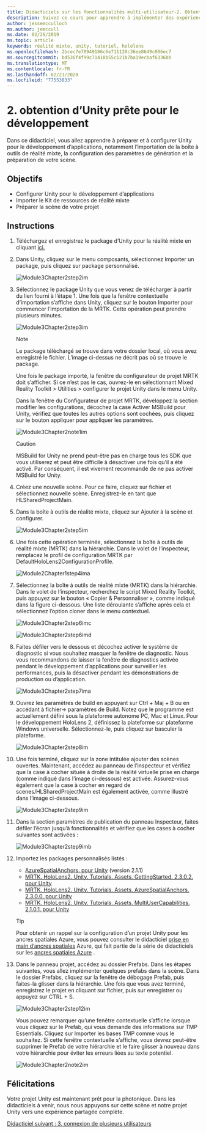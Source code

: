 ```yaml
---
title: Didacticiels sur les fonctionnalités multi-utilisateur-2. Obtention d’Unity prête pour le développement
description: Suivez ce cours pour apprendre à implémenter des expériences partagées multi-utilisateur dans une application HoloLens 2.
author: jessemcculloch
ms.author: jemccull
ms.date: 02/26/2019
ms.topic: article
keywords: réalité mixte, unity, tutoriel, hololens
ms.openlocfilehash: 2bcec7e70949186c6e711120c36ee8649c006ec7
ms.sourcegitcommit: bd536f4f99c71418b55c121b7ba19ecbaf6336bb
ms.translationtype: MT
ms.contentlocale: fr-FR
ms.lasthandoff: 02/21/2020
ms.locfileid: "77553833"
---
```

# <a name="2-getting-unity-ready-for-development"></a>2. obtention d’Unity prête pour le développement

Dans ce didacticiel, vous allez apprendre à préparer et à configurer Unity pour le développement d’applications, notamment l’importation de la boîte à outils de réalité mixte, la configuration des paramètres de génération et la préparation de votre scène.

## <a name="objectives"></a>Objectifs

* Configurer Unity pour le développement d’applications
* Importer le Kit de ressources de réalité mixte
* Préparer la scène de votre projet

## <a name="instructions"></a>Instructions

1. Téléchargez et enregistrez le package d’Unity pour la réalité mixte en cliquant [ici.](https://github.com/microsoft/MixedRealityToolkit-Unity/releases/download/v2.3.0/Microsoft.MixedReality.Toolkit.Unity.Foundation.2.3.0.unitypackage)

2. Dans Unity, cliquez sur le menu composants, sélectionnez Importer un package, puis cliquez sur package personnalisé.

    ![Module3Chapter2step2im](images/module3chapter2step2im.PNG)

3. Sélectionnez le package Unity que vous venez de télécharger à partir du lien fourni à l’étape 1. Une fois que la fenêtre contextuelle d’importation s’affiche dans Unity, cliquez sur le bouton Importer pour commencer l’importation de la MRTK. Cette opération peut prendre plusieurs minutes.

    ![Module3Chapter2step3im](images/module3chapter2step3im.PNG)

    >[!NOTE]
    >Le package téléchargé se trouve dans votre dossier local, où vous avez enregistré le fichier. L’image ci-dessus ne décrit pas où se trouve le package.

    Une fois le package importé, la fenêtre du configurateur de projet MRTK doit s’afficher. Si ce n’est pas le cas, ouvrez-le en sélectionnant Mixed Reality Toolkit > Utilities > configurer le projet Unity dans le menu Unity.

    Dans la fenêtre du Configurateur de projet MRTK, développez la section modifier les configurations, décochez la case Activer MSBuild pour Unity, vérifiez que toutes les autres options sont cochées, puis cliquez sur le bouton appliquer pour appliquer les paramètres.

    ![Module3Chapter2note1im](images/module3chapter2note1im-missing01.png)

    > [!CAUTION]
    > MSBuild for Unity ne prend peut-être pas en charge tous les SDK que vous utiliserez et peut être difficile à désactiver une fois qu’il a été activé. Par conséquent, il est vivement recommandé de ne pas activer MSBuild for Unity.
    
4. Créez une nouvelle scène. Pour ce faire, cliquez sur fichier et sélectionnez nouvelle scène. Enregistrez-le en tant que HLSharedProjectMain.

5. Dans la boîte à outils de réalité mixte, cliquez sur Ajouter à la scène et configurer.

    ![Module3Chapter2step5im](images/module3chapter2step5im.PNG)

6. Une fois cette opération terminée, sélectionnez la boîte à outils de réalité mixte (MRTK) dans la hiérarchie. Dans le volet de l’inspecteur, remplacez le profil de configuration MRTK par DefaultHoloLens2ConfigurationProfile.

    ![Module2Chapter1step4ima](images/Module2Chapter1step4ima-missing01.png)

7. Sélectionnez la boîte à outils de réalité mixte (MRTK) dans la hiérarchie. Dans le volet de l’inspecteur, recherchez le script Mixed Reality Toolkit, puis appuyez sur le bouton « Copier & Personnaliser », comme indiqué dans la figure ci-dessous.  Une liste déroulante s’affiche après cela et sélectionnez l’option cloner dans le menu contextuel.

    ![Module3Chapter2step6imc](images/module3chapter2step6imc.PNG)

    ![Module3Chapter2step6imd](images/module3chapter2step6imd.PNG)

8. Faites défiler vers le dessous et décochez activer le système de diagnostic si vous souhaitez masquer la fenêtre de diagnostic. Nous vous recommandons de laisser la fenêtre de diagnostics activée pendant le développement d’applications pour surveiller les performances, puis la désactiver pendant les démonstrations de production ou d’application. 

    ![Module3Chapter2step7ima](images/module3chapter2step7ima.PNG)

9. Ouvrez les paramètres de build en appuyant sur Ctrl + Maj + B ou en accédant à fichier-> paramètres de Build. Notez que le programme est actuellement défini sous la plateforme autonome PC, Mac et Linux. Pour le développement HoloLens 2, définissez la plateforme sur plateforme Windows universelle. Sélectionnez-le, puis cliquez sur basculer la plateforme.

    ![Module3Chapter2step8im](images/module3chapter2step8im.PNG)

10. Une fois terminé, cliquez sur la zone intitulée ajouter des scènes ouvertes. Maintenant, accédez au panneau de l’inspecteur et vérifiez que la case à cocher située à droite de la réalité virtuelle prise en charge (comme indiqué dans l’image ci-dessous) est activée. Assurez-vous également que la case à cocher en regard de scenes/HLSharedProjectMain est également activée, comme illustré dans l’image ci-dessous.

    ![Module3Chapter2step9im](images/module3chapter2step9im.PNG)

11. Dans la section paramètres de publication du panneau Inspecteur, faites défiler l’écran jusqu’à fonctionnalités et vérifiez que les cases à cocher suivantes sont activées :

    ![Module3Chapter2step9imb](images/module3chapter2step9imb.PNG)

12. Importez les packages personnalisés listés :

    * [AzureSpatialAnchors. pour Unity](https://github.com/Azure/azure-spatial-anchors-samples/releases/download/v2.1.1/AzureSpatialAnchors.unitypackage) (version 2.1.1)
    * [MRTK. HoloLens2. Unity. Tutorials. Assets. GettingStarted. 2.3.0.2. pour Unity](https://github.com/microsoft/MixedRealityLearning/releases/download/getting-started-v2.3.0.2/MRTK.HoloLens2.Unity.Tutorials.Assets.GettingStarted.2.3.0.2.unitypackage)
    * [MRTK. HoloLens2. Unity. Tutorials. Assets. AzureSpatialAnchors. 2.3.0.0. pour Unity](https://github.com/microsoft/MixedRealityLearning/releases/download/azure-spatial-anchors-v2.3.0.0/MRTK.HoloLens2.Unity.Tutorials.Assets.AzureSpatialAnchors.2.3.0.0.unitypackage)
    * [MRTK. HoloLens2. Unity. Tutorials. Assets. MultiUserCapabilities. 2.1.0.1. pour Unity](https://github.com/microsoft/MixedRealityLearning/releases/download/multi-user-capabilities-v2.1.0.1/MRTK.HoloLens2.Unity.Tutorials.Assets.MultiUserCapabilities.2.1.0.1.unitypackage)

    >[!TIP]
    >Pour obtenir un rappel sur la configuration d’un projet Unity pour les ancres spatiales Azure, vous pouvez consulter le didacticiel [prise en main d’ancres spatiales](https://docs.microsoft.com/windows/mixed-reality/mrlearning-asa-ch1) Azure, qui fait partie de la série de didacticiels sur les [ancres spatiales Azure](https://docs.microsoft.com/windows/mixed-reality/mrlearning-asa-ch1) .


13. Dans le panneau projet, accédez au dossier Prefabs. Dans les étapes suivantes, vous allez implémenter quelques prefabs dans la scène. Dans le dossier Prefabs, cliquez sur la fenêtre de débogage Prefab, puis faites-la glisser dans la hiérarchie. Une fois que vous avez terminé, enregistrez le projet en cliquant sur fichier, puis sur enregistrer ou appuyez sur CTRL + S.

    ![Module3Chapter2step12im](images/module3chapter2step12im.PNG)

    Vous pouvez remarquer qu’une fenêtre contextuelle s’affiche lorsque vous cliquez sur le Prefab, qui vous demande des informations sur TMP Essentials. Cliquez sur Importer les bases TMP comme vous le souhaitez. Si cette fenêtre contextuelle s’affiche, vous devrez peut-être supprimer le Prefab de votre hiérarchie et le faire glisser à nouveau dans votre hiérarchie pour éviter les erreurs liées au texte potentiel.

    ![Module3Chapter2note2im](images/module3chapter2note2im.PNG)

## <a name="congratulations"></a>Félicitations

Votre projet Unity est maintenant prêt pour la photonique. Dans les didacticiels à venir, nous nous appuyons sur cette scène et notre projet Unity vers une expérience partagée complète.

[Didacticiel suivant : 3. connexion de plusieurs utilisateurs](mrlearning-sharing(photon)-ch3.md)
